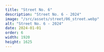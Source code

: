 ```yaml
---
title: "Street No. 6"
description: "Street No. 6 - 2024"
image: "/src/assets/street/06_street.webp"
alt: "Street No. 6 - 2024"
date: 2024-01-01
order: 6
width: 1920
height: 1625
---
```

